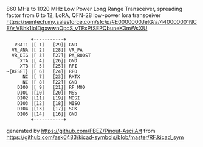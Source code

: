 860 MHz to 1020 MHz Low Power Long Range Transceiver, spreading factor from 6 to 12, LoRA, QFN-28
low-power lora transceiver
https://semtech.my.salesforce.com/sfc/p/#E0000000JelG/a/440000001NCE/v_VBhk1IolDgxwwnOpcS_vTFxPfSEPQbuneK3mWsXlU


	         +-----------+
	   VBAT1 |[ 1]   [29]| GND
	  VR_ANA |[ 2]   [28]| VR_PA
	  VR_DIG |[ 3]   [27]| PA_BOOST
	     XTA |[ 4]   [26]| GND
	     XTB |[ 5]   [25]| RFI
	~{RESET} |[ 6]   [24]| RFO
	      NC |[ 7]   [23]| RXTX
	      NC |[ 8]   [22]| GND
	    DIO0 |[ 9]   [21]| RF_MOD
	    DIO1 |[10]   [20]| NSS
	    DIO2 |[11]   [19]| MOSI
	    DIO3 |[12]   [18]| MISO
	    DIO4 |[13]   [17]| SCK
	    DIO5 |[14]   [16]| GND
	         +-----------+


generated by https://github.com/FBEZ/Pinout-AsciiArt from https://github.com/ask6483/kicad-symbols/blob/master/RF.kicad_sym